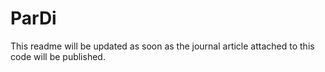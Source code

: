 # ParDi

This readme will be updated as soon as the journal article attached to this code will be published.

